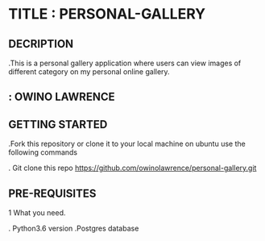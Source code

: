 # TITLE : PERSONAL-GALLERY

## DECRIPTION 
.This is a personal gallery application where users can view images of different category on my personal online gallery.

## : OWINO LAWRENCE

## GETTING STARTED
.Fork this repository or clone it to your local machine on ubuntu use the following commands

. Git clone this repo https://github.com/owinolawrence/personal-gallery.git

## PRE-REQUISITES

1 What you need.

. Python3.6 version
.Postgres database

